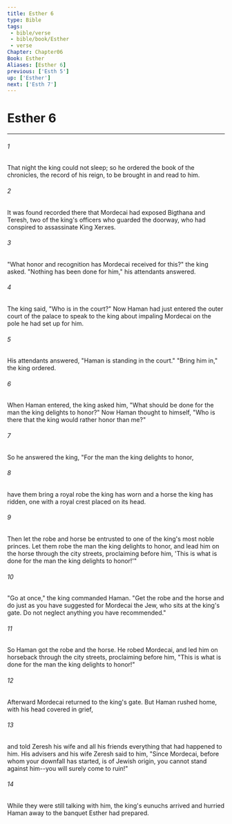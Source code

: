 ```yaml
---
title: Esther 6
type: Bible
tags:
 - bible/verse
 - bible/book/Esther
 - verse
Chapter: Chapter06
Book: Esther
Aliases: [Esther 6]
previous: ['Esth 5']
up: ['Esther']
next: ['Esth 7']
---
```

# Esther 6

***


###### 1 
That night the king could not sleep; so he ordered the book of the chronicles, the record of his reign, to be brought in and read to him. 

###### 2 
It was found recorded there that Mordecai had exposed Bigthana and Teresh, two of the king's officers who guarded the doorway, who had conspired to assassinate King Xerxes. 

###### 3 
"What honor and recognition has Mordecai received for this?" the king asked. "Nothing has been done for him," his attendants answered. 

###### 4 
The king said, "Who is in the court?" Now Haman had just entered the outer court of the palace to speak to the king about impaling Mordecai on the pole he had set up for him. 

###### 5 
His attendants answered, "Haman is standing in the court." "Bring him in," the king ordered. 

###### 6 
When Haman entered, the king asked him, "What should be done for the man the king delights to honor?" Now Haman thought to himself, "Who is there that the king would rather honor than me?" 

###### 7 
So he answered the king, "For the man the king delights to honor, 

###### 8 
have them bring a royal robe the king has worn and a horse the king has ridden, one with a royal crest placed on its head. 

###### 9 
Then let the robe and horse be entrusted to one of the king's most noble princes. Let them robe the man the king delights to honor, and lead him on the horse through the city streets, proclaiming before him, 'This is what is done for the man the king delights to honor!'" 

###### 10 
"Go at once," the king commanded Haman. "Get the robe and the horse and do just as you have suggested for Mordecai the Jew, who sits at the king's gate. Do not neglect anything you have recommended." 

###### 11 
So Haman got the robe and the horse. He robed Mordecai, and led him on horseback through the city streets, proclaiming before him, "This is what is done for the man the king delights to honor!" 

###### 12 
Afterward Mordecai returned to the king's gate. But Haman rushed home, with his head covered in grief, 

###### 13 
and told Zeresh his wife and all his friends everything that had happened to him. His advisers and his wife Zeresh said to him, "Since Mordecai, before whom your downfall has started, is of Jewish origin, you cannot stand against him--you will surely come to ruin!" 

###### 14 
While they were still talking with him, the king's eunuchs arrived and hurried Haman away to the banquet Esther had prepared. 
